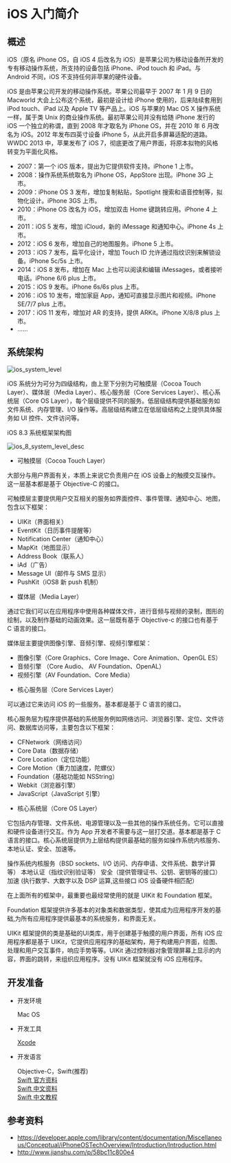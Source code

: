 # iOS 入门简介

## 概述
iOS（原名 iPhone OS，自 iOS 4 后改名为 iOS）是苹果公司为移动设备所开发的专有移动操作系统，所支持的设备包括 iPhone、iPod touch 和 iPad。与 Android 不同，iOS 不支持任何非苹果的硬件设备。

iOS 是由苹果公司开发的移动操作系统。苹果公司最早于 2007 年 1 月 9 日的 Macworld 大会上公布这个系统，最初是设计给 iPhone 使用的，后来陆续套用到 iPod touch、iPad 以及 Apple TV 等产品上。iOS 与苹果的 Mac OS X 操作系统一样，属于类 Unix 的商业操作系统。最初苹果公司并没有给随 iPhone 发行的 iOS 一个独立的称谓，直到 2008 年才取名为 iPhone OS，并在 2010 年 6 月改名为 iOS。2012 年发布四英寸设备 iPhone 5，从此开启多屏幕适配的道路。WWDC 2013 中，苹果发布了 iOS 7，彻底更改了用户界面，将原本拟物的风格转变为平面化风格。

* 2007：第一个 iOS 版本，提出为它提供软件支持。iPhone 1 上市。
* 2008：操作系统系统取名为 iPhone OS，AppStore 出现。iPhone 3G 上市。
* 2009：iPhone OS 3 发布，增加复制粘贴，Spotlight 搜索和语音控制等，拟物化设计。iPhone 3GS 上市。
* 2010：iPhone OS 改名为 iOS，增加双击 Home 键跳转应用。iPhone 4 上市。
* 2011：iOS 5 发布，增加 iCloud，新的 iMessage 和通知中心。iPhone 4s 上市。
* 2012：iOS 6 发布，增加自己的地图服务。iPhone 5 上市。
* 2013：iOS 7 发布，扁平化设计，增加 Touch ID 允许通过指纹识别来解锁设备。iPhone 5c/5s 上市。
* 2014：iOS 8 发布，增加在 Mac 上也可以阅读和编辑 iMessages，或者接听电话。iPhone 6/6 plus 上市。
* 2015：iOS 9 发布。iPhone 6s/6s plus 上市。
* 2016：iOS 10 发布，增加家庭 App，通知可直接显示图片和视频。iPhone SE/7/7 plus 上市。
* 2017：iOS 11 发布，增加对 AR 的支持，提供 ARKit。iPhone X/8/8 plus 上市。
* ……

## 系统架构

<img src="https://github.com/jeanboydev/Android-ReadTheFuckingSourceCode/blob/master/resources/images/ios_intro/ios_system_level.png" alt="ios_system_level"/>

iOS 系统分为可分为四级结构，由上至下分别为可触摸层（Cocoa Touch Layer）、媒体层（Media Layer）、核心服务层（Core Services Layer）、核心系统层（Core OS Layer），每个层级提供不同的服务。低层级结构提供基础服务如文件系统、内存管理、I/O 操作等。高层级结构建立在低层级结构之上提供具体服务如 UI 控件、文件访问等。

iOS 8.3 系统框架架构图

<img src="https://github.com/jeanboydev/Android-ReadTheFuckingSourceCode/blob/master/resources/images/ios_intro/ios_8_system_level_desc.png" alt="ios_8_system_level_desc"/>

- 可触摸层（Cocoa Touch Layer）
    
大部分与用户界面有关，本质上来说它负责用户在 iOS 设备上的触摸交互操作。这一层基本都是基于 Objective-C 的接口。
    
可触摸层主要提供用户交互相关的服务如界面控件、事件管理、通知中心、地图，包含以下框架：

* UIKit（界面相关）
* EventKit（日历事件提醒等）
* Notification Center（通知中心）
* MapKit（地图显示）
* Address Book（联系人）
* iAd（广告）
* Message UI（邮件与 SMS 显示）
* PushKit（iOS8 新 push 机制）

- 媒体层（Media Layer）

通过它我们可以在应用程序中使用各种媒体文件，进行音频与视频的录制，图形的绘制，以及制作基础的动画效果。这一层既有基于 Objective-c 的接口也有基于 C 语言的接口。
    
媒体层主要提供图像引擎、音频引擎、视频引擎框架：

* 图像引擎（Core Graphics、Core Image、Core Animation、OpenGL ES）
* 音频引擎 （Core Audio、 AV Foundation、OpenAL）
* 视频引擎（AV Foundation、Core Media）

- 核心服务层（Core Services Layer）

可以通过它来访问 iOS 的一些服务。基本都是基于 C 语言的接口。
    
核心服务层为程序提供基础的系统服务例如网络访问、浏览器引擎、定位、文件访问、数据库访问等，主要包含以下框架：

* CFNetwork（网络访问）
* Core Data（数据存储）
* Core Location（定位功能）
* Core Motion（重力加速度，陀螺仪）
* Foundation（基础功能如 NSString）
* Webkit（浏览器引擎）
* JavaScript（JavaScript 引擎）

- 核心系统层（Core OS Layer）

它包括内存管理、文件系统、电源管理以及一些其他的操作系统任务。它可以直接和硬件设备进行交互。作为 App 开发者不需要与这一层打交道。基本都是基于 C 语言的接口。核心系统层提供为上层结构提供最基础的服务如操作系统内核服务、本地认证、安全、加速等。
    
操作系统内核服务（BSD sockets、I/O 访问、内存申请、文件系统、数学计算等）
本地认证（指纹识别验证等）
安全（提供管理证书、公钥、密钥等的接口）
加速 (执行数学、大数字以及 DSP 运算,这些接口 iOS 设备硬件相匹配）
    
在上面所有的框架中，最重要也最经常使用的就是 UIKit 和 Foundation 框架。
    
Foundation 框架提供许多基本的对象类和数据类型，使其成为应用程序开发的基础,为所有应用程序提供最基本的系统服务，和界面无关。
    
UIKit 框架提供的类是基础的UI类库，用于创建基于触摸的用户界面，所有 iOS 应用程序都是基于 UIKit，它提供应用程序的基础架构，用于构建用户界面，绘图、处理和用户交互事件，响应手势等等。UIKit 通过控制器对象管理屏幕上显示的内容，界面的跳转，来组织应用程序。没有 UIKit 框架就没有 iOS 应用程序。

## 开发准备

- 开发环境

    Mac OS

- 开发工具

    [Xcode](https://developer.apple.com/xcode/)

- 开发语言

    Objective-C，Swift(推荐)<br>
    [Swift 官方资料](https://swift.org/about/)<br>
    [Swift 中文资料](https://www.cnswift.org/)<br>
    [Swift 中文教程](http://wiki.jikexueyuan.com/project/swift/chapter2/chapter2.html)


## 参考资料
- https://developer.apple.com/library/content/documentation/Miscellaneous/Conceptual/iPhoneOSTechOverview/Introduction/Introduction.html
- http://www.jianshu.com/p/58bc11c800e4


